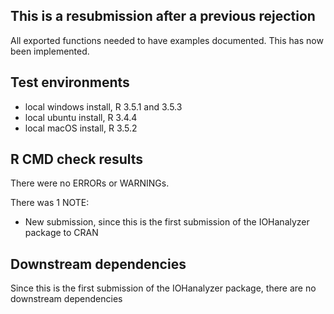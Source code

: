 ## This is a resubmission after a previous rejection
All exported functions needed to have examples documented. This has now been implemented.

## Test environments
* local windows install, R 3.5.1 and 3.5.3
* local ubuntu install, R 3.4.4
* local macOS install, R 3.5.2

## R CMD check results
There were no ERRORs or WARNINGs.

There was 1 NOTE:
* New submission, since this is the first submission of the IOHanalyzer package to CRAN

## Downstream dependencies
Since this is the first submission of the IOHanalyzer package, there are no downstream dependencies
